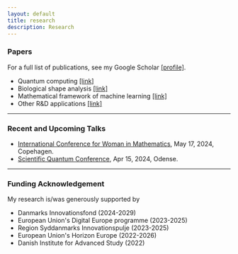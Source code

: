 ```yaml
---
layout: default
title: research
description: Research
---
```


### Papers
For a full list of publications, see my Google Scholar [[profile]](https://scholar.google.com/citations?user=ZJz-eI0AAAAJ&hl=en&authuser=1). 

* Quantum computing [[link]](../research/quantum.html)
* Biological shape analysis [[link]](../research/shape.html)
* Mathematical framework of machine learning [[link]](../research/ml.html)
* Other R&D applications [[link]](../research/other.html)

<hr />	

### Recent and Upcoming Talks

* [International Conference for Woman in Mathematics](https://www.math.ku.dk/english/calendar/events/women-in-math/#:~:text=To%20mark%20this%20date%20and,May%2017%2C%202024%20in%20Copenhagen), May 17, 2024, Copehagen.
* [Scientific Quantum Conference](https://dqc.dk/event/scientific-quantum-conference/), Apr 15, 2024, Odense.

<hr />	

### Funding Acknowledgement
My research is/was generously supported by
* Danmarks Innovationsfond (2024-2029)
* European Union's Digital Europe programme (2023-2025)
* Region Syddanmarks Innovationspulje (2023-2025)
* European Union's Horizon Europe (2022-2026)
* Danish Institute for Advanced Study (2022)

<br />
<br />
<br />
<br />
<br />

